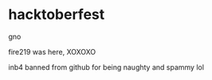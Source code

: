 # hacktoberfest
gno

fire219 was here, XOXOXO

inb4 banned from github for being naughty and spammy lol
